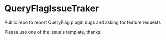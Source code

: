 # QueryFlagIssueTraker
Public repo to report QueryFlag plugin bugs and asking for feature requests 

Please use one of the issue's template, thanks. 

